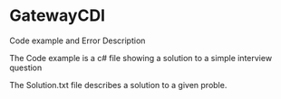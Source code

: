 # GatewayCDI
Code example and Error Description

The Code example is a c# file showing a solution to a simple interview question

The Solution.txt file describes a solution to a given proble.
